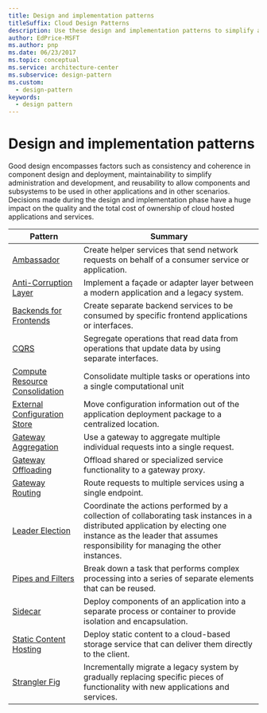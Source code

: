 ```yaml
---
title: Design and implementation patterns
titleSuffix: Cloud Design Patterns
description: Use these design and implementation patterns to simplify administration, development, and reusability for your cloud application.
author: EdPrice-MSFT
ms.author: pnp
ms.date: 06/23/2017
ms.topic: conceptual
ms.service: architecture-center
ms.subservice: design-pattern
ms.custom:
  - design-pattern
keywords:
  - design pattern
---
```


# Design and implementation patterns

Good design encompasses factors such as consistency and coherence in component design and deployment, maintainability to simplify administration and development, and reusability to allow components and subsystems to be used in other applications and in other scenarios. Decisions made during the design and implementation phase have a huge impact on the quality and the total cost of ownership of cloud hosted applications and services.

|                                Pattern                                 |                                                                                                      Summary                                                                                                       |
|------------------------------------------------------------------------|--------------------------------------------------------------------------------------------------------------------------------------------------------------------------------------------------------------------|
|                     [Ambassador](../ambassador.md)                     |                                                         Create helper services that send network requests on behalf of a consumer service or application.                                                          |
|          [Anti-Corruption Layer](../anti-corruption-layer.md)          |                                                               Implement a façade or adapter layer between a modern application and a legacy system.                                                                |
|         [Backends for Frontends](../backends-for-frontends.md)         |                                                          Create separate backend services to be consumed by specific frontend applications or interfaces.                                                          |
|                           [CQRS](../cqrs.md)                           |                                                         Segregate operations that read data from operations that update data by using separate interfaces.                                                         |
| [Compute Resource Consolidation](../compute-resource-consolidation.md) |                                                                     Consolidate multiple tasks or operations into a single computational unit                                                                      |
|   [External Configuration Store](../external-configuration-store.yml)   |                                                        Move configuration information out of the application deployment package to a centralized location.                                                         |
|            [Gateway Aggregation](../gateway-aggregation.yml)            |                                                                   Use a gateway to aggregate multiple individual requests into a single request.                                                                   |
|             [Gateway Offloading](../gateway-offloading.yml)             |                                                                      Offload shared or specialized service functionality to a gateway proxy.                                                                       |
|                [Gateway Routing](../gateway-routing.yml)                |                                                                            Route requests to multiple services using a single endpoint.                                                                            |
|                [Leader Election](../leader-election.md)                | Coordinate the actions performed by a collection of collaborating task instances in a distributed application by electing one instance as the leader that assumes responsibility for managing the other instances. |
|              [Pipes and Filters](../pipes-and-filters.md)              |                                                     Break down a task that performs complex processing into a series of separate elements that can be reused.                                                      |
|                        [Sidecar](../sidecar.md)                        |                                                  Deploy components of an application into a separate process or container to provide isolation and encapsulation.                                                  |
|         [Static Content Hosting](../static-content-hosting.md)         |                                                        Deploy static content to a cloud-based storage service that can deliver them directly to the client.                                                        |
|                      [Strangler Fig](../strangler-fig.md)                      |                                         Incrementally migrate a legacy system by gradually replacing specific pieces of functionality with new applications and services.                                          |

